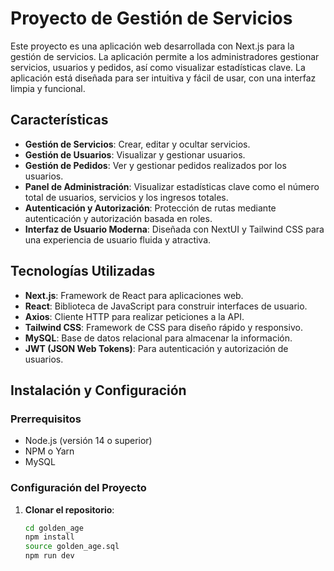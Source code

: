 # Proyecto de Gestión de Servicios

Este proyecto es una aplicación web desarrollada con Next.js para la gestión de servicios. La aplicación permite a los administradores gestionar servicios, usuarios y pedidos, así como visualizar estadísticas clave. La aplicación está diseñada para ser intuitiva y fácil de usar, con una interfaz limpia y funcional.

## Características

- **Gestión de Servicios**: Crear, editar y ocultar servicios.
- **Gestión de Usuarios**: Visualizar y gestionar usuarios.
- **Gestión de Pedidos**: Ver y gestionar pedidos realizados por los usuarios.
- **Panel de Administración**: Visualizar estadísticas clave como el número total de usuarios, servicios y los ingresos totales.
- **Autenticación y Autorización**: Protección de rutas mediante autenticación y autorización basada en roles.
- **Interfaz de Usuario Moderna**: Diseñada con NextUI y Tailwind CSS para una experiencia de usuario fluida y atractiva.

## Tecnologías Utilizadas

- **Next.js**: Framework de React para aplicaciones web.
- **React**: Biblioteca de JavaScript para construir interfaces de usuario.
- **Axios**: Cliente HTTP para realizar peticiones a la API.
- **Tailwind CSS**: Framework de CSS para diseño rápido y responsivo.
- **MySQL**: Base de datos relacional para almacenar la información.
- **JWT (JSON Web Tokens)**: Para autenticación y autorización de usuarios.

## Instalación y Configuración

### Prerrequisitos

- Node.js (versión 14 o superior)
- NPM o Yarn
- MySQL

### Configuración del Proyecto

1. **Clonar el repositorio**:
   ```bash
   cd golden_age
   npm install
   source golden_age.sql
   npm run dev
